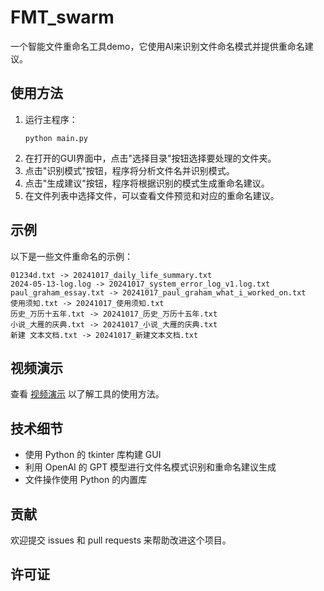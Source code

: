 # FMT_swarm

一个智能文件重命名工具demo，它使用AI来识别文件命名模式并提供重命名建议。


## 使用方法

1. 运行主程序：
   ```
   python main.py
   ```
2. 在打开的GUI界面中，点击"选择目录"按钮选择要处理的文件夹。
3. 点击"识别模式"按钮，程序将分析文件名并识别模式。
4. 点击"生成建议"按钮，程序将根据识别的模式生成重命名建议。
5. 在文件列表中选择文件，可以查看文件预览和对应的重命名建议。

## 示例

以下是一些文件重命名的示例：

```
01234d.txt -> 20241017_daily_life_summary.txt
2024-05-13-log.log -> 20241017_system_error_log_v1.log.txt
paul_graham_essay.txt -> 20241017_paul_graham_what_i_worked_on.txt
使用须知.txt -> 20241017_使用须知.txt
历史_万历十五年.txt -> 20241017_历史_万历十五年.txt
小说_大雁的庆典.txt -> 20241017_小说_大雁的庆典.txt
新建 文本文档.txt -> 20241017_新建文本文档.txt
```

## 视频演示

查看 [视频演示](./output.webm) 以了解工具的使用方法。

## 技术细节

- 使用 Python 的 tkinter 库构建 GUI
- 利用 OpenAI 的 GPT 模型进行文件名模式识别和重命名建议生成
- 文件操作使用 Python 的内置库

## 贡献

欢迎提交 issues 和 pull requests 来帮助改进这个项目。

## 许可证

